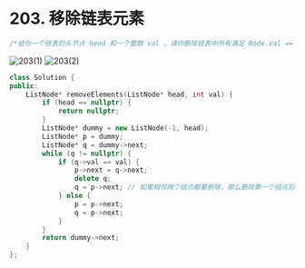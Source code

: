 # 203. 移除链表元素
```c++
/*给你一个链表的头节点 head 和一个整数 val ，请你删除链表中所有满足 Node.val == val 的节点，并返回新的头节点。*/
```
![203(1)](https://github.com/user-attachments/assets/07de0c03-6f47-48f2-bc49-f74c8476db51)
![203(2)](https://github.com/user-attachments/assets/f8402664-8955-4364-acd7-2cdcd96c7bbb)
```c++
class Solution {
public:
    ListNode* removeElements(ListNode* head, int val) {
        if (head == nullptr) {
            return nullptr;
        }
        ListNode* dummy = new ListNode(-1, head);
        ListNode* p = dummy;
        ListNode* q = dummy->next;
        while (q != nullptr) {
            if (q->val == val) {
                p->next = q->next;
                delete q;
                q = p->next; // 如果相邻两个结点都要删除，那么删除第一个结点后q继续后移，p不动
            } else {
                p = p->next;
                q = p->next;
            }
        }
        return dummy->next;
    }
};
```
